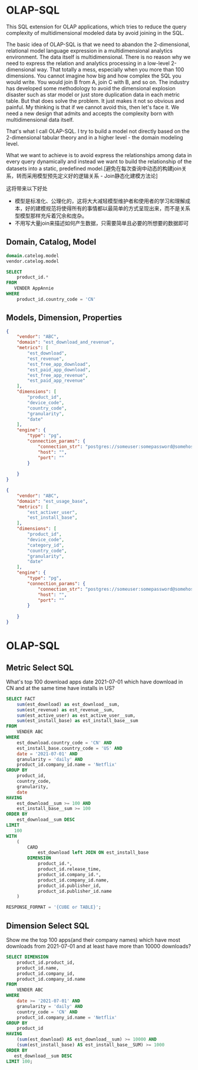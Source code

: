 # OLAP-SQL
This SQL extension for OLAP applications, which tries to reduce the query complexity of multidimensional modeled data by avoid joining in the SQL.

The basic idea of OLAP-SQL is that we need to abandon the 2-dimensional, relational model language expression in a multidimensional analytics environment. The data itself is multidimensional. There is no reason why we need to express the relation and analytics processing in a low-level 2-dimensional way. That totally a mess, especially when you more than 100 dimensions. You cannot imagine how big and how complex the SQL you would write. You would join B from A, join  C with B, and so on. The industry has developed some methodology to avoid the dimensional explosion disaster such as star model or just store duplication data in each metric table. But that does solve the problem. It just makes it not so obvious and painful. My thinking is that if we cannot avoid this, then let's face it. We need a new design that admits and accepts the complexity born with multidimensional data itself. 

That's what I call OLAP-SQL. I try to build a model not directly based on the 2-dimensional tabular theory and in a higher level - the domain modeling level.

What we want to achieve is to avoid express the relationships among data in every query dynamically and instead we want to build the relationship of the datasets into a static, predefined model.[避免在每次查询中动态的构建join关系，转而采用模型预先定义好的逻辑关系 - Join静态化建模方法论]

这将带来以下好处
- 模型是标准化、公理化的，这将大大减轻模型维护者和使用者的学习和理解成本，好的建模规范将使得所有的事情都以最简单的方式呈现出来，而不是关系型模型那样充斥着冗余和庞杂。
- 不用写大量join来描述如何产生数据，只需要简单且必要的所想要的数据即可

## Domain, Catalog, Model
```sql
domain.catelog.model 
vendor.catelog.model 

SELECT 
    product_id.*
FROM 
   VENDER AppAnnie
WHERE
    product_id.country_code = 'CN'
```

## Models, Dimension, Properties
```json
{
    "vendor": "ABC",
    "domain": "est_download_and_revenue",
    "metrics": [
        "est_download",
        "est_revenue",
        "est_free_app_download",
        "est_paid_app_download",
        "est_free_app_revenue",
        "est_paid_app_revenue"  
    ], 
    "dimensions": [
        "product_id",
        "device_code",
        "country_code",
        "granularity",
        "date"
    ],
    "engine": {
        "type": "pg",
        "connection_params": {
            "connection_str": "postgres://someuser:somepassword@somehost:381/somedatabase",
            "host": "", 
            "port": ""
        }
        
    }
}

```


```json
{
    "vendor": "ABC",
    "domain": "est_usage_base",
    "metrics": [
        "est_activer_user",
        "est_install_base",
    ], 
    "dimensions": [
        "product_id",
        "device_code",
        "category_id",
        "country_code",
        "granularity",
        "date"
    ],
    "engine": {
        "type": "pg",
        "connection_params": {
            "connection_str": "postgres://someuser:somepassword@somehost:3600/somedatabase",
            "host": "", 
            "port": ""
        }
        
    }
}
```

# OLAP-SQL 
## Metric Select SQL
What's top 100 download apps date 2021-07-01 which have download in CN and at the same time have installs in US?
```sql
SELECT FACT
    sum(est_download) as est_download__sum,
    sum(est_revenue) as est_revenue__sum,
    sum(est_active_user) as est_active_user__sum,
    sum(est_install_base) as est_install_base__sum
FROM 
    VENDER ABC 
WHERE
    est_download.country_code = 'CN' AND 
    est_install_base.country_code = 'US' AND
    date = '2021-07-01' AND 
    granularity = 'daily' AND 
    product_id.company_id.name = 'Netflix'
GROUP BY  
    product_id,
    country_code,
    granularity,
    date
HAVING 
    est_download__sum >= 100 AND 
    est_install_base__sum >= 100 
ORDER BY 
    est_download__sum DESC
LIMIT 
   100
WITH 
    (
        CARD 
            est_download left JOIN ON est_install_base
        DIMENSION
            product_id.*, 
            product_id.release_time,
            product_id.company_id.*,
            product_id.company_id.name,
            product_id.publisher_id,
            product_id.publisher_id.name
    ) 

RESPONSE_FORMAT = '{CUBE or TABLE}';
```


## Dimension Select SQL 
Show me the top 100 apps(and their company names) which have most downloads from 2021-07-01 and at least have more than 10000 downloads?
```sql
SELECT DIMENSION 
    product_id.product_id,
    product_id.name,
    product_id.company_id,
    product_id.company_id.name
FROM 
    VENDER ABC 
WHERE
    date >= '2021-07-01' AND 
    granularity = 'daily' AND 
    country_code = 'CN' AND
    product_id.company_id.name = 'Netflix'
GROUP BY  
    product_id
HAVING 
    (sum(est_download) AS est_download__sum) >= 10000 AND
    (sum(est_install_base) AS est_install_base__SUM) >= 1000
ORDER BY 
   est_download__sum DESC
LIMIT 100;
```

